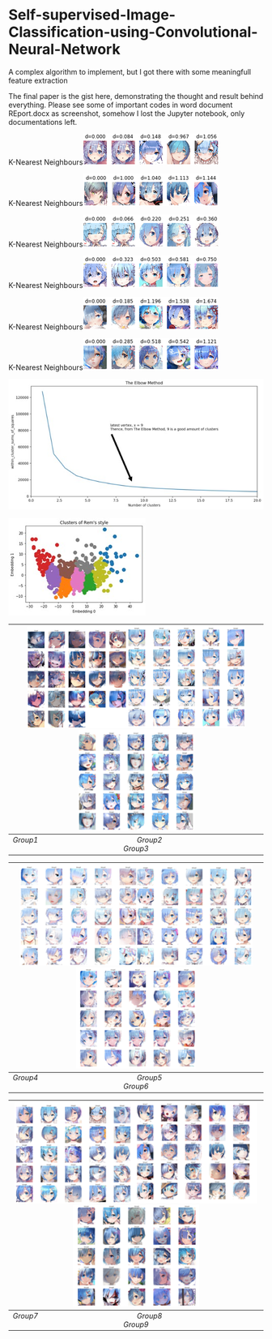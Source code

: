 # Self-supervised-Image-Classification-using-Convolutional-Neural-Network
A complex algorithm to implement, but I got there with some meaningfull feature extraction

The final paper is the gist here, demonstrating the thought and result behind everything.
Please see some of important codes in word document REport.docx as screenshot, somehow I lost the Jupyter notebook, only documentations left.

K-Nearest Neighbours![](https://github.com/ShiyunKong/Self-supervised-Image-Classification-using-Convolutional-Neural-Network/blob/45862f84e1e27cbaa04aa69ee6c646ee677ac0cd/pictures%20for%20presentation/knn1.png?raw=true)

K-Nearest Neighbours![](https://github.com/ShiyunKong/Self-supervised-Image-Classification-using-Convolutional-Neural-Network/blob/45862f84e1e27cbaa04aa69ee6c646ee677ac0cd/pictures%20for%20presentation/knn2.png?raw=true)

K-Nearest Neighbours![](https://github.com/ShiyunKong/Self-supervised-Image-Classification-using-Convolutional-Neural-Network/blob/45862f84e1e27cbaa04aa69ee6c646ee677ac0cd/pictures%20for%20presentation/knn3.png?raw=true)

K-Nearest Neighbours![](https://github.com/ShiyunKong/Self-supervised-Image-Classification-using-Convolutional-Neural-Network/blob/45862f84e1e27cbaa04aa69ee6c646ee677ac0cd/pictures%20for%20presentation/knn4.png?raw=true)

K-Nearest Neighbours![](https://github.com/ShiyunKong/Self-supervised-Image-Classification-using-Convolutional-Neural-Network/blob/45862f84e1e27cbaa04aa69ee6c646ee677ac0cd/pictures%20for%20presentation/knn5.png?raw=true)

K-Nearest Neighbours![knn](https://github.com/ShiyunKong/Self-supervised-Image-Classification-using-Convolutional-Neural-Network/blob/45862f84e1e27cbaa04aa69ee6c646ee677ac0cd/pictures%20for%20presentation/knn6.png?raw=true)

![elbow](https://github.com/ShiyunKong/Self-supervised-Image-Classification-using-Convolutional-Neural-Network/blob/1d4bb52d62f7e43c2df46803d99c619de65aee8a/pictures%20for%20presentation/Picture2.jpg?raw=true|white)

![clusters](https://github.com/ShiyunKong/Self-supervised-Image-Classification-using-Convolutional-Neural-Network/blob/1d4bb52d62f7e43c2df46803d99c619de65aee8a/pictures%20for%20presentation/Picture1.jpg?raw=true)

|<img src="https://github.com/ShiyunKong/Self-supervised-Image-Classification-using-Convolutional-Neural-Network/blob/1d4bb52d62f7e43c2df46803d99c619de65aee8a/pictures%20for%20presentation/group1.png?raw=true" height="200"><img src="https://github.com/ShiyunKong/Self-supervised-Image-Classification-using-Convolutional-Neural-Network/blob/1d4bb52d62f7e43c2df46803d99c619de65aee8a/pictures%20for%20presentation/group2.png?raw=true" height="200"><img src="https://github.com/ShiyunKong/Self-supervised-Image-Classification-using-Convolutional-Neural-Network/blob/1d4bb52d62f7e43c2df46803d99c619de65aee8a/pictures%20for%20presentation/group3.png?raw=true" height="200">|
|:--:|
| *Group1 &nbsp;&nbsp;&nbsp;&nbsp;&nbsp;&nbsp;&nbsp;&nbsp;&nbsp;&nbsp;&nbsp;&nbsp;&nbsp;&nbsp;&nbsp;&nbsp;&nbsp;&nbsp;&nbsp;&nbsp;&nbsp;&nbsp;&nbsp;&nbsp;&nbsp;&nbsp;&nbsp;&nbsp;&nbsp;&nbsp;&nbsp;&nbsp;&nbsp;&nbsp;&nbsp;&nbsp;&nbsp;&nbsp;&nbsp;&nbsp;&nbsp;&nbsp;&nbsp;&nbsp;&nbsp;&nbsp;&nbsp;&nbsp;&nbsp;&nbsp; Group2 &nbsp;&nbsp;&nbsp;&nbsp;&nbsp;&nbsp;&nbsp;&nbsp;&nbsp;&nbsp;&nbsp;&nbsp;&nbsp;&nbsp;&nbsp;&nbsp;&nbsp;&nbsp;&nbsp;&nbsp;&nbsp;&nbsp;&nbsp;&nbsp;&nbsp;&nbsp;&nbsp;&nbsp;&nbsp;&nbsp;&nbsp;&nbsp;&nbsp;&nbsp;&nbsp;&nbsp;&nbsp;&nbsp;&nbsp;&nbsp;&nbsp;&nbsp;&nbsp;&nbsp;&nbsp;&nbsp;&nbsp;&nbsp;&nbsp;&nbsp; Group3* |

|<img src="https://github.com/ShiyunKong/Self-supervised-Image-Classification-using-Convolutional-Neural-Network/blob/1d4bb52d62f7e43c2df46803d99c619de65aee8a/pictures%20for%20presentation/group4.png?raw=true" height="200"><img src="https://github.com/ShiyunKong/Self-supervised-Image-Classification-using-Convolutional-Neural-Network/blob/1d4bb52d62f7e43c2df46803d99c619de65aee8a/pictures%20for%20presentation/group5.png?raw=true" height="200"><img src="https://github.com/ShiyunKong/Self-supervised-Image-Classification-using-Convolutional-Neural-Network/blob/1d4bb52d62f7e43c2df46803d99c619de65aee8a/pictures%20for%20presentation/group6.png?raw=true" height="200">|
|:--:|
| *Group4 &nbsp;&nbsp;&nbsp;&nbsp;&nbsp;&nbsp;&nbsp;&nbsp;&nbsp;&nbsp;&nbsp;&nbsp;&nbsp;&nbsp;&nbsp;&nbsp;&nbsp;&nbsp;&nbsp;&nbsp;&nbsp;&nbsp;&nbsp;&nbsp;&nbsp;&nbsp;&nbsp;&nbsp;&nbsp;&nbsp;&nbsp;&nbsp;&nbsp;&nbsp;&nbsp;&nbsp;&nbsp;&nbsp;&nbsp;&nbsp;&nbsp;&nbsp;&nbsp;&nbsp;&nbsp;&nbsp;&nbsp;&nbsp;&nbsp;&nbsp; Group5 &nbsp;&nbsp;&nbsp;&nbsp;&nbsp;&nbsp;&nbsp;&nbsp;&nbsp;&nbsp;&nbsp;&nbsp;&nbsp;&nbsp;&nbsp;&nbsp;&nbsp;&nbsp;&nbsp;&nbsp;&nbsp;&nbsp;&nbsp;&nbsp;&nbsp;&nbsp;&nbsp;&nbsp;&nbsp;&nbsp;&nbsp;&nbsp;&nbsp;&nbsp;&nbsp;&nbsp;&nbsp;&nbsp;&nbsp;&nbsp;&nbsp;&nbsp;&nbsp;&nbsp;&nbsp;&nbsp;&nbsp;&nbsp;&nbsp;&nbsp; Group6* |

|<img src="https://github.com/ShiyunKong/Self-supervised-Image-Classification-using-Convolutional-Neural-Network/blob/1d4bb52d62f7e43c2df46803d99c619de65aee8a/pictures%20for%20presentation/group7.png?raw=true" height="200"><img src="https://github.com/ShiyunKong/Self-supervised-Image-Classification-using-Convolutional-Neural-Network/blob/1d4bb52d62f7e43c2df46803d99c619de65aee8a/pictures%20for%20presentation/group8.png?raw=true" height="200"><img src="https://github.com/ShiyunKong/Self-supervised-Image-Classification-using-Convolutional-Neural-Network/blob/1d4bb52d62f7e43c2df46803d99c619de65aee8a/pictures%20for%20presentation/group9.png?raw=true" height="200">|
|:--:|
| *Group7 &nbsp;&nbsp;&nbsp;&nbsp;&nbsp;&nbsp;&nbsp;&nbsp;&nbsp;&nbsp;&nbsp;&nbsp;&nbsp;&nbsp;&nbsp;&nbsp;&nbsp;&nbsp;&nbsp;&nbsp;&nbsp;&nbsp;&nbsp;&nbsp;&nbsp;&nbsp;&nbsp;&nbsp;&nbsp;&nbsp;&nbsp;&nbsp;&nbsp;&nbsp;&nbsp;&nbsp;&nbsp;&nbsp;&nbsp;&nbsp;&nbsp;&nbsp;&nbsp;&nbsp;&nbsp;&nbsp;&nbsp;&nbsp;&nbsp;&nbsp; Group8 &nbsp;&nbsp;&nbsp;&nbsp;&nbsp;&nbsp;&nbsp;&nbsp;&nbsp;&nbsp;&nbsp;&nbsp;&nbsp;&nbsp;&nbsp;&nbsp;&nbsp;&nbsp;&nbsp;&nbsp;&nbsp;&nbsp;&nbsp;&nbsp;&nbsp;&nbsp;&nbsp;&nbsp;&nbsp;&nbsp;&nbsp;&nbsp;&nbsp;&nbsp;&nbsp;&nbsp;&nbsp;&nbsp;&nbsp;&nbsp;&nbsp;&nbsp;&nbsp;&nbsp;&nbsp;&nbsp;&nbsp;&nbsp;&nbsp;&nbsp; Group9* |

